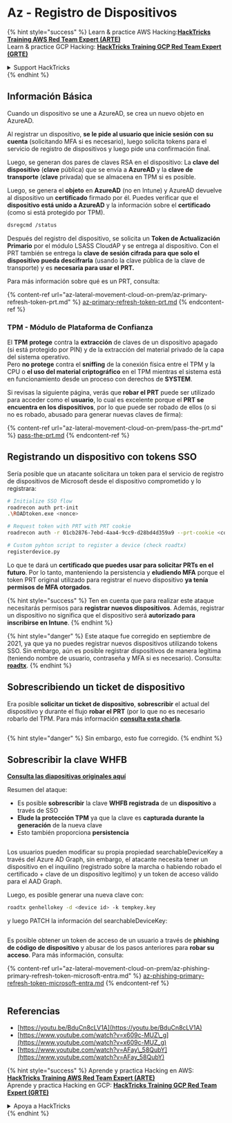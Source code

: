 # Az - Registro de Dispositivos

{% hint style="success" %}
Learn & practice AWS Hacking:<img src="../../.gitbook/assets/image (1) (1) (1).png" alt="" data-size="line">[**HackTricks Training AWS Red Team Expert (ARTE)**](https://training.hacktricks.xyz/courses/arte)<img src="../../.gitbook/assets/image (1) (1) (1).png" alt="" data-size="line">\
Learn & practice GCP Hacking: <img src="../../.gitbook/assets/image (2).png" alt="" data-size="line">[**HackTricks Training GCP Red Team Expert (GRTE)**<img src="../../.gitbook/assets/image (2).png" alt="" data-size="line">](https://training.hacktricks.xyz/courses/grte)

<details>

<summary>Support HackTricks</summary>

* Check the [**subscription plans**](https://github.com/sponsors/carlospolop)!
* **Join the** 💬 [**Discord group**](https://discord.gg/hRep4RUj7f) or the [**telegram group**](https://t.me/peass) or **follow** us on **Twitter** 🐦 [**@hacktricks\_live**](https://twitter.com/hacktricks_live)**.**
* **Share hacking tricks by submitting PRs to the** [**HackTricks**](https://github.com/carlospolop/hacktricks) and [**HackTricks Cloud**](https://github.com/carlospolop/hacktricks-cloud) github repos.

</details>
{% endhint %}

## Información Básica

Cuando un dispositivo se une a AzureAD, se crea un nuevo objeto en AzureAD.

Al registrar un dispositivo, **se le pide al usuario que inicie sesión con su cuenta** (solicitando MFA si es necesario), luego solicita tokens para el servicio de registro de dispositivos y luego pide una confirmación final.

Luego, se generan dos pares de claves RSA en el dispositivo: La **clave del dispositivo** (**clave** pública) que se envía a **AzureAD** y la **clave de transporte** (**clave** privada) que se almacena en TPM si es posible.

Luego, se genera el **objeto** en **AzureAD** (no en Intune) y AzureAD devuelve al dispositivo un **certificado** firmado por él. Puedes verificar que el **dispositivo está unido a AzureAD** y la información sobre el **certificado** (como si está protegido por TPM).
```bash
dsregcmd /status
```
Después del registro del dispositivo, se solicita un **Token de Actualización Primario** por el módulo LSASS CloudAP y se entrega al dispositivo. Con el PRT también se entrega la **clave de sesión cifrada para que solo el dispositivo pueda descifrarla** (usando la clave pública de la clave de transporte) y es **necesaria para usar el PRT.**

Para más información sobre qué es un PRT, consulta:

{% content-ref url="az-lateral-movement-cloud-on-prem/az-primary-refresh-token-prt.md" %}
[az-primary-refresh-token-prt.md](az-lateral-movement-cloud-on-prem/az-primary-refresh-token-prt.md)
{% endcontent-ref %}

### TPM - Módulo de Plataforma de Confianza

El **TPM** **protege** contra la **extracción** de claves de un dispositivo apagado (si está protegido por PIN) y de la extracción del material privado de la capa del sistema operativo.\
Pero **no protege** contra el **sniffing** de la conexión física entre el TPM y la CPU o **el uso del material criptográfico** en el TPM mientras el sistema está en funcionamiento desde un proceso con derechos de **SYSTEM**.

Si revisas la siguiente página, verás que **robar el PRT** puede ser utilizado para acceder como el **usuario**, lo cual es excelente porque el **PRT se encuentra en los dispositivos**, por lo que puede ser robado de ellos (o si no es robado, abusado para generar nuevas claves de firma):

{% content-ref url="az-lateral-movement-cloud-on-prem/pass-the-prt.md" %}
[pass-the-prt.md](az-lateral-movement-cloud-on-prem/pass-the-prt.md)
{% endcontent-ref %}

## Registrando un dispositivo con tokens SSO

Sería posible que un atacante solicitara un token para el servicio de registro de dispositivos de Microsoft desde el dispositivo comprometido y lo registrara:
```bash
# Initialize SSO flow
roadrecon auth prt-init
.\ROADtoken.exe <nonce>

# Request token with PRT with PRT cookie
roadrecon auth -r 01cb2876-7ebd-4aa4-9cc9-d28bd4d359a9 --prt-cookie <cookie>

# Custom pyhton script to register a device (check roadtx)
registerdevice.py
```
Lo que te dará un **certificado que puedes usar para solicitar PRTs en el futuro**. Por lo tanto, manteniendo la persistencia y **eludiendo MFA** porque el token PRT original utilizado para registrar el nuevo dispositivo **ya tenía permisos de MFA otorgados**.

{% hint style="success" %}
Ten en cuenta que para realizar este ataque necesitarás permisos para **registrar nuevos dispositivos**. Además, registrar un dispositivo no significa que el dispositivo será **autorizado para inscribirse en Intune**.
{% endhint %}

{% hint style="danger" %}
Este ataque fue corregido en septiembre de 2021, ya que ya no puedes registrar nuevos dispositivos utilizando tokens SSO. Sin embargo, aún es posible registrar dispositivos de manera legítima (teniendo nombre de usuario, contraseña y MFA si es necesario). Consulta: [**roadtx**](https://github.com/carlospolop/hacktricks-cloud/blob/master/pentesting-cloud/azure-security/az-lateral-movement-cloud-on-prem/az-roadtx-authentication.md).
{% endhint %}

## Sobrescribiendo un ticket de dispositivo

Era posible **solicitar un ticket de dispositivo**, **sobrescribir** el actual del dispositivo y durante el flujo **robar el PRT** (por lo que no es necesario robarlo del TPM. Para más información [**consulta esta charla**](https://youtu.be/BduCn8cLV1A).

<figure><img src="../../.gitbook/assets/image (32).png" alt=""><figcaption></figcaption></figure>

{% hint style="danger" %}
Sin embargo, esto fue corregido.
{% endhint %}

## Sobrescribir la clave WHFB

[**Consulta las diapositivas originales aquí**](https://dirkjanm.io/assets/raw/Windows%20Hello%20from%20the%20other%20side_nsec_v1.0.pdf)

Resumen del ataque:

* Es posible **sobrescribir** la clave **WHFB registrada** de un **dispositivo** a través de SSO
* **Elude la protección TPM** ya que la clave es **capturada durante la generación** de la nueva clave
* Esto también proporciona **persistencia**

<figure><img src="../../.gitbook/assets/image (34).png" alt=""><figcaption></figcaption></figure>

Los usuarios pueden modificar su propia propiedad searchableDeviceKey a través del Azure AD Graph, sin embargo, el atacante necesita tener un dispositivo en el inquilino (registrado sobre la marcha o habiendo robado el certificado + clave de un dispositivo legítimo) y un token de acceso válido para el AAD Graph.

Luego, es posible generar una nueva clave con:
```bash
roadtx genhellokey -d <device id> -k tempkey.key
```
y luego PATCH la información del searchableDeviceKey:

<figure><img src="../../.gitbook/assets/image (36).png" alt=""><figcaption></figcaption></figure>

Es posible obtener un token de acceso de un usuario a través de **phishing de código de dispositivo** y abusar de los pasos anteriores para **robar su acceso**. Para más información, consulta:

{% content-ref url="az-lateral-movement-cloud-on-prem/az-phishing-primary-refresh-token-microsoft-entra.md" %}
[az-phishing-primary-refresh-token-microsoft-entra.md](az-lateral-movement-cloud-on-prem/az-phishing-primary-refresh-token-microsoft-entra.md)
{% endcontent-ref %}

<figure><img src="../../.gitbook/assets/image (37).png" alt=""><figcaption></figcaption></figure>

## Referencias

* [https://youtu.be/BduCn8cLV1A](https://youtu.be/BduCn8cLV1A)
* [https://www.youtube.com/watch?v=x609c-MUZ\_g](https://www.youtube.com/watch?v=x609c-MUZ_g)
* [https://www.youtube.com/watch?v=AFay\_58QubY](https://www.youtube.com/watch?v=AFay_58QubY)

{% hint style="success" %}
Aprende y practica Hacking en AWS:<img src="../../.gitbook/assets/image (1) (1) (1).png" alt="" data-size="line">[**HackTricks Training AWS Red Team Expert (ARTE)**](https://training.hacktricks.xyz/courses/arte)<img src="../../.gitbook/assets/image (1) (1) (1).png" alt="" data-size="line">\
Aprende y practica Hacking en GCP: <img src="../../.gitbook/assets/image (2).png" alt="" data-size="line">[**HackTricks Training GCP Red Team Expert (GRTE)**<img src="../../.gitbook/assets/image (2).png" alt="" data-size="line">](https://training.hacktricks.xyz/courses/grte)

<details>

<summary>Apoya a HackTricks</summary>

* Revisa los [**planes de suscripción**](https://github.com/sponsors/carlospolop)!
* **Únete al** 💬 [**grupo de Discord**](https://discord.gg/hRep4RUj7f) o al [**grupo de telegram**](https://t.me/peass) o **síguenos** en **Twitter** 🐦 [**@hacktricks\_live**](https://twitter.com/hacktricks_live)**.**
* **Comparte trucos de hacking enviando PRs a los** [**repositorios de HackTricks**](https://github.com/carlospolop/hacktricks) y [**HackTricks Cloud**](https://github.com/carlospolop/hacktricks-cloud).

</details>
{% endhint %}
